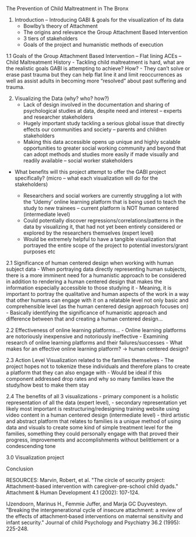 The Prevention of Child Maltreatment in The Bronx

1. Introduction – Introducing GABI & goals for the visualization of its data
    - Bowlby’s theory of Attachment 
    - The origins and relevance the Group Attachment Based Intervention
    -	3 tiers of stakeholders 
    -	Goals of the project and humanistic methods of execution

1.1	Goals of the Group Attachment Based Intervention – Flat lining ACEs – Child Maltreatment History
    -	Tackling child maltreatment is hard, what are the realistic goals GABI is attempting to achieve? How?
    -	They can’t solve or erase past trauma but they can help flat line it and limit reoccurrences as well as assist adults in becoming more “resolved” about past suffering and trauma. 

2.	Visualizing the Data (why? who? how?)
    -	Lack of design involved in the documentation and sharing of psychological studies at data, despite need and interest – experts and researcher stakeholders
    -	Hugely important study tackling a serious global issue that directly effects our communities and society – parents and children stakeholders
    -	Making this data accessible opens up unique and highly scalable opportunities to greater social working community and beyond that can adopt methods and studies more easily if made visually and readily available – social worker stakeholders

- What benefits will this project attempt to offer the GABI project specifically? (micro – what each visualization will do for the stakeholders)

    -	Researchers and social workers are currently struggling a lot with the ‘Udemy’ online learning platform that is being used to teach the study to new trainees – current platform is NOT human centered (intermediate level)
    -	Could potentially discover regressions/correlations/patterns in the data by visualizing it, that had not yet been entirely considered or explored by the researchers themselves (expert level)
    -	Would be extremely helpful to have a tangible visualization that portrayed the entire scope of the project to potential investors/grant purposes etc

2.1	Significance of human centered design when working with human subject data
    -	When portraying data directly representing human subjects, there is a more imminent need for a humanistic approach to be considered in addition to rendering a human centered design that makes the information especially accessible to those studying it
    -	Meaning, it is important to portray the qualitative and human aspects of the work in a way that other humans can engage with it on a relatable level not only basic and comprehensible level (as the human centered design approach focuses on)
    -	Basically identifying the significance of humanistic approach and difference between that and creating a human centered design…

2.2	Effectiveness of online learning platforms…
    -	Online learning platforms are notoriously inexpensive and notoriously ineffective
    -	Examining research of online learning platforms and their failures/successes
    -	What makes for an effective online learning platform? → human centered design? 

2.3	Action Level Visualization related to the families themselves
    -	The project hopes not to tokenize these individuals and therefore plans to create a platform that they can also engage with
    -	Would be ideal if this component addressed drop rates and why so many families leave the study/how best to make them stay

2.4	The benefits of all 3 visualizations 
    -	primary component is a holistic representation of all the data (expert level), 
    -	secondary representation yet likely most important is restructuring/redesigning training website using video content in a human centered design (intermediate level) 
    -	third artistic and abstract platform that relates to families is a unique method of using data and visuals to create some kind of simple treatment level for the families, something they could personally engage with that proved their progress, improvements and accomplishments without belittlement or a condescending tone

3.0 Visualization project

Conclusion

RESOURCES:
Marvin, Robert, et al. "The circle of security project: Attachment-based intervention with caregiver-pre-school child dyads." Attachment & Human Development 4.1 (2002): 107-124.

IJzendoorn, Marinus H., Femmie Juffer, and Marja GC Duyvesteyn. "Breaking the intergenerational cycle of insecure attachment: a review of the effects of attachment‐based interventions on maternal sensitivity and infant security." Journal of child Psychology and Psychiatry 36.2 (1995): 225-248.
